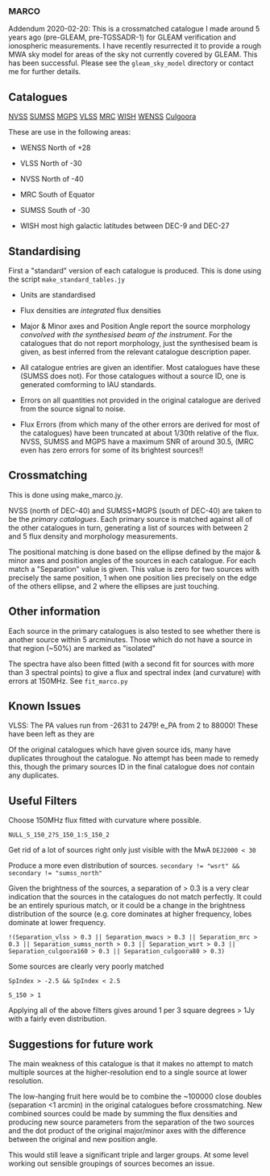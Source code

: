 ### MARCO

Addendum 2020-02-20: This is a crossmatched catalogue I made around 5 years ago (pre-GLEAM, pre-TGSSADR-1) for GLEAM verification and ionospheric measurements. I have recently resurrected it to provide a rough MWA sky model for areas of the sky not currently covered by GLEAM. This has been successful. Please see the `gleam_sky_model` directory or contact me for further details.

## Catalogues
[NVSS](http://vizier.u-strasbg.fr/cgi-bin/VizieR-3?-source=VIII/65)
[SUMSS](http://vizier.u-strasbg.fr/cgi-bin/VizieR-3?-source=VIII/81A)
[MGPS](http://vizier.u-strasbg.fr/cgi-bin/VizieR-3?-source=VIII/82)
[VLSS](http://www.cv.nrao.edu/vlss/CATALOG/)
[MRC](http://vizier.u-strasbg.fr/cgi-bin/VizieR-3?-source=VIII/16)
[WISH](http://vizier.u-strasbg.fr/cgi-bin/VizieR-3?-source=VIII/69A)
[WENSS](http://vizier.u-strasbg.fr/cgi-bin/VizieR-3?-source=VIII/62)
[Culgoora](http://vizier.u-strasbg.fr/cgi-bin/VizieR-3?-source=VIII/35)

These are use in the following areas:

* WENSS North of +28

* VLSS North of -30

* NVSS North of -40

* MRC South of Equator

* SUMSS South of -30

* WISH most high galactic latitudes between DEC-9 and DEC-27

## Standardising
First a "standard" version of each catalogue is produced. This is done using the script `make_standard_tables.jy`

* Units are standardised

* Flux densities are *integrated* flux densities

* Major & Minor axes and Position Angle report the source morphology *convolved with the synthesised beam of the instrument*. For the catalogues that do not report morphology, just the synthesised beam is given, as best inferred from the relevant catalogue description paper.

* All catalogue entries are given an identifier. Most catalogues have these (SUMSS does not). For those catalogues without a source ID, one is generated comforming to IAU standards.

* Errors on all quantities not provided in the original catalogue are derived from the source signal to noise.

* Flux Errors (from which many of the other errors are derived for most of the catalogues) have been truncated at about 1/30th relative of the flux. NVSS, SUMSS and MGPS have a maximum SNR of around 30.5,  (MRC even has zero errors for some of its brightest sources!!

## Crossmatching
This is done using make_marco.jy.

NVSS (north of DEC-40) and SUMSS+MGPS (south of DEC-40) are taken to be the *primary catalogues*. Each primary source is matched against all of the other catalogues in turn, generating a list of sources with between 2 and 5 flux density and morphology measurements.

The positional matching is done based on the ellipse defined by the major & minor axes and position angles of the sources in each catalogue. For each match a "Separation" value is given. This value is zero for two sources with precisely the same position, 1 when one position lies precisely on the edge of the others ellipse, and 2 where the ellipses are just touching.

## Other information
Each source in the primary catalogues is also tested to see whether there is another source within 5 arcminutes. Those which do not have a source in that region (~50%) are marked as "isolated"

The spectra have also been fitted (with a second fit for sources with more than 3 spectral points)  to give a flux and spectral index (and curvature) with errors at 150MHz. See `fit_marco.py`

## Known Issues
VLSS: The PA values run from -2631 to 2479! e_PA from 2 to 88000! These have been left as they are

Of the original catalogues which have given source ids, many have duplicates throughout the catalogue. No attempt has been made to remedy this, though the primary sources ID in the final catalogue does *not* contain any duplicates.

## Useful Filters
Choose 150MHz flux fitted with curvature where possible.

`NULL_S_150_2?S_150_1:S_150_2`

Get rid of a lot of sources right only just visible with the MwA
`DEJ2000 < 30`

Produce a more even distribution of sources.
`secondary != "wsrt" && secondary != "sumss_north"`

Given the brightness of the sources, a separation of > 0.3 is a very clear indication that the sources in the catalogues do not match perfectly. It could be an entirely spurious match, or it could be a change in the brightness distribution of the source (e.g. core dominates at higher frequency, lobes dominate at lower frequency.

`!(Separation_vlss > 0.3 || Separation_mwacs > 0.3 || Separation_mrc > 0.3 || Separation_sumss_north > 0.3 || Separation_wsrt > 0.3 || Separation_culgoora160 > 0.3 || Separation_culgoora80 > 0.3)`

Some sources are clearly very poorly matched

`SpIndex > -2.5 && SpIndex < 2.5`

`S_150 > 1`

Applying all of the above filters gives around 1 per 3 square degrees > 1Jy with a fairly even distribution.

## Suggestions for future work
The main weakness of this catalogue is that it makes no attempt to match multiple sources at the higher-resolution end to a single source at lower resolution.

The low-hanging fruit here would be to combine the ~100000 close doubles (separation <1 arcmin) in the original catalogues before crossmatching. New combined sources could be made by summing the flux densities and producing new source parameters from the separation of the two sources and the dot product of the original major/minor axes with the difference between the original and new position angle.

This would still leave a significant triple and larger groups. At some level working out sensible groupings of sources becomes an issue.

